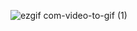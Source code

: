 ![ezgif com-video-to-gif (1)](https://github.com/AssemAyman/Mastering-Embedded-System-Online-Diploma/assets/107751300/f5ed25b2-554f-4a2f-90df-768f2cc7c0b8)

